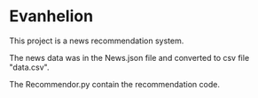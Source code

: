 # Evanhelion
This project is a news recommendation system.

The news data was in the News.json file and converted to csv file "data.csv".

The Recommendor.py contain the recommendation code.
